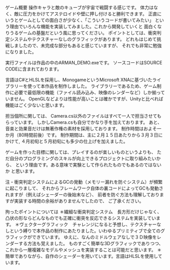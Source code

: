 ゲーム概要
操作キャラと敵のキューブが宇宙で戦闘する感じです。
体力はなく、敵に圧力をかけてアステロイドや壁に押し付けると勝利できます。
正直にいうとゲームとしての面白さが少なく、「こういうコードが書いてみたい」
という理由でいろんな機能を実装してみました。これから開発していくと
面白くなりうるゲームの基盤だという風に思ってください。
ポイントとしては、衝突判定システムやテクスチャーなしのグラフィックがあります。
どれもはじめて挑戦しましたので、未完成な部分もあると感じていますが、
それでも非常に勉強になりました。


実行ファイルは作品の中のARMAN_DEMO.exeです。
ソースコードはSOURCE CODEに含まれております。

言語はC#とHLSLを採用し、MonogameというMicrosoft XNAに基づいたライブラリーを使って本作品を制作しました。
ライブラリーであるため、ゲーム制作に必要で最低限の機能（ファイル読み込み、映像のレンダーなど）しか揃っていません。
OpenGLなどよりは性能が高いことは確かですが、Unityと比べれば機能はごく少ないと思います。

担当個所に関しては、
Camera.cs以外のファイルはすべて一人で担当させてもらっています。
しかしCamera.csも自分でかなり手を加えております。
あと、音楽と効果音だけは無著作権の素材を採用しております。
制作時間はおよそ一か月（80時間前後）です。
制作期間は、主に２月１５日あたりから３月３日にかけて, 
４月初旬と５月初旬にも多少の仕上げを加えました。

ゲームを作った目標に関しては、プレイするのが楽しいものというよりも、
ただ自分のプログラミングのスキルが向上できるプロジェクトに取り組みたいから、
という理由です。ある意味で実験として作られたものでもあるのではないか
と思います。

注・衝突判定システムによるGCの発動（メモリー漏れを防ぐシステム）が頻繁に起こりまして、
それからフレームワーク自体の裏コードによってGCも発動されますが（例えばシェーダーの後始末など）、
前者を防ぐ方法も理解しておりますが実装する時間の余裕がありませんでしたので、
ご了承ください。

拘ったポイントについては
＊繊細な衝突判定システム　長方形だけじゃなく、凸状の形ならどんなものでも正確に衝突を反応できるシステムを実装しています。
＊ヴェクターグラフィック　チャレンジになると予想し、テクスチャーなしという縛りで本作品の制作にあたりました。いわゆるプリミティブで全てのグラフィックができています。
	ゆえに、なんのミドルウェアなしで３Ｄ映像をレンダーする方法も覚えました。
	ものすごく簡単な3Dグラフィックでありつつ、これから一層複雑なモデルやメッシュを実装することは可能だと思います。
＊簡単でありながら、自作のシェーダーを用いています。言語はHLSLを使用しています。
